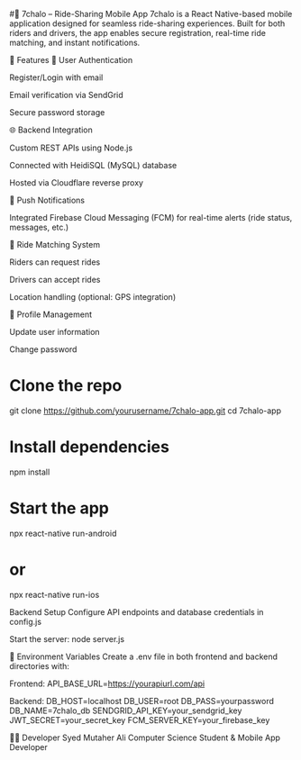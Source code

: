 #🚗 7chalo – Ride-Sharing Mobile App
7chalo is a React Native-based mobile application designed for seamless ride-sharing experiences. Built for both riders and drivers, the app enables secure registration, real-time ride matching, and instant notifications.

📱 Features
🔐 User Authentication

Register/Login with email

Email verification via SendGrid

Secure password storage

🌐 Backend Integration

Custom REST APIs using Node.js

Connected with HeidiSQL (MySQL) database

Hosted via Cloudflare reverse proxy

🔔 Push Notifications

Integrated Firebase Cloud Messaging (FCM) for real-time alerts (ride status, messages, etc.)

📍 Ride Matching System

Riders can request rides

Drivers can accept rides

Location handling (optional: GPS integration)

👤 Profile Management

Update user information

Change password

# Clone the repo
git clone https://github.com/yourusername/7chalo-app.git
cd 7chalo-app

# Install dependencies
npm install

# Start the app
npx react-native run-android
# or
npx react-native run-ios

Backend Setup
Configure API endpoints and database credentials in config.js

Start the server:
node server.js

🔐 Environment Variables
Create a .env file in both frontend and backend directories with:

Frontend:
API_BASE_URL=https://yourapiurl.com/api

Backend:
DB_HOST=localhost
DB_USER=root
DB_PASS=yourpassword
DB_NAME=7chalo_db
SENDGRID_API_KEY=your_sendgrid_key
JWT_SECRET=your_secret_key
FCM_SERVER_KEY=your_firebase_key

👨‍💻 Developer
Syed Mutaher Ali
Computer Science Student & Mobile App Developer

